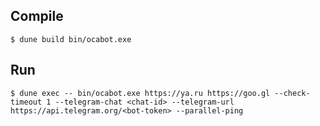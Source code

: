 ## Compile

```
$ dune build bin/ocabot.exe
```

## Run

```
$ dune exec -- bin/ocabot.exe https://ya.ru https://goo.gl --check-timeout 1 --telegram-chat <chat-id> --telegram-url https://api.telegram.org/<bot-token> --parallel-ping
```